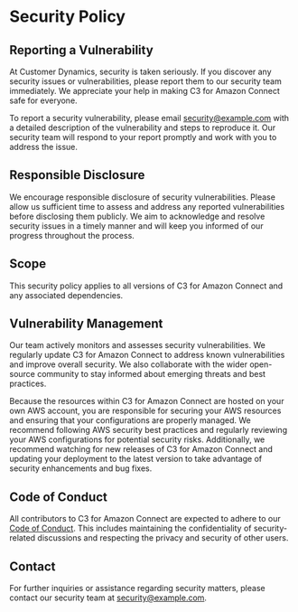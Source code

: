 # Security Policy

## Reporting a Vulnerability

At Customer Dynamics, security is taken seriously. If you discover any security issues or vulnerabilities, please report them to our security team immediately. We appreciate your help in making C3 for Amazon Connect safe for everyone.

To report a security vulnerability, please email [security@example.com](mailto:security@example.com) with a detailed description of the vulnerability and steps to reproduce it. Our security team will respond to your report promptly and work with you to address the issue.

## Responsible Disclosure

We encourage responsible disclosure of security vulnerabilities. Please allow us sufficient time to assess and address any reported vulnerabilities before disclosing them publicly. We aim to acknowledge and resolve security issues in a timely manner and will keep you informed of our progress throughout the process.

## Scope

This security policy applies to all versions of C3 for Amazon Connect and any associated dependencies.

## Vulnerability Management

Our team actively monitors and assesses security vulnerabilities. We regularly update C3 for Amazon Connect to address known vulnerabilities and improve overall security. We also collaborate with the wider open-source community to stay informed about emerging threats and best practices.

Because the resources within C3 for Amazon Connect are hosted on your own AWS account, you are responsible for securing your AWS resources and ensuring that your configurations are properly managed. We recommend following AWS security best practices and regularly reviewing your AWS configurations for potential security risks. Additionally, we recommend watching for new releases of C3 for Amazon Connect and updating your deployment to the latest version to take advantage of security enhancements and bug fixes.

## Code of Conduct

All contributors to C3 for Amazon Connect are expected to adhere to our [Code of Conduct](./docs/CODE_OF_CONDUCT.md). This includes maintaining the confidentiality of security-related discussions and respecting the privacy and security of other users.

## Contact

For further inquiries or assistance regarding security matters, please contact our security team at [security@example.com](mailto:security@example.com).
